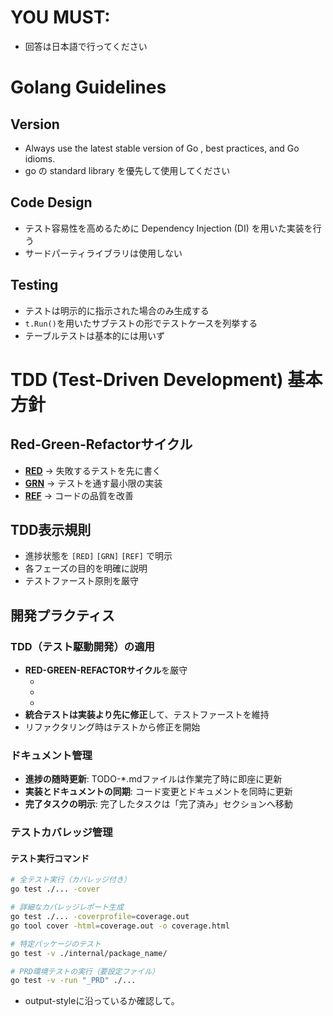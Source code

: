 # YOU MUST:

- 回答は日本語で行ってください

# Golang Guidelines

## Version

- Always use the latest stable version of Go , best practices, and Go idioms.
- go の standard library を優先して使用してください

## Code Design

- テスト容易性を高めるために Dependency Injection (DI) を用いた実装を行う
- サードパーティライブラリは使用しない

## Testing

- テストは明示的に指示された場合のみ生成する
- `t.Run()`を用いたサブテストの形でテストケースを列挙する
- テーブルテストは基本的には用いず

# TDD (Test-Driven Development) 基本方針

## Red-Green-Refactorサイクル

- **[RED]** → 失敗するテストを先に書く
- **[GRN]** → テストを通す最小限の実装
- **[REF]** → コードの品質を改善

## TDD表示規則

- 進捗状態を `[RED]` `[GRN]` `[REF]` で明示
- 各フェーズの目的を明確に説明
- テストファースト原則を厳守

## 開発プラクティス

### TDD（テスト駆動開発）の適用
- **RED-GREEN-REFACTORサイクル**を厳守
  - [RED]: 失敗するテストを先に書く
  - [GRN]: テストを通す最小限の実装
  - [REF]: コードの品質を改善
- **統合テストは実装より先に修正**して、テストファーストを維持
- リファクタリング時はテストから修正を開始

### ドキュメント管理
- **進捗の随時更新**: TODO-*.mdファイルは作業完了時に即座に更新
- **実装とドキュメントの同期**: コード変更とドキュメントを同時に更新
- **完了タスクの明示**: 完了したタスクは「完了済み」セクションへ移動

### テストカバレッジ管理

#### テスト実行コマンド
```bash
# 全テスト実行（カバレッジ付き）
go test ./... -cover

# 詳細なカバレッジレポート生成
go test ./... -coverprofile=coverage.out
go tool cover -html=coverage.out -o coverage.html

# 特定パッケージのテスト
go test -v ./internal/package_name/

# PRD環境テストの実行（要設定ファイル）
go test -v -run "_PRD" ./...
```
- output-styleに沿っているか確認して。